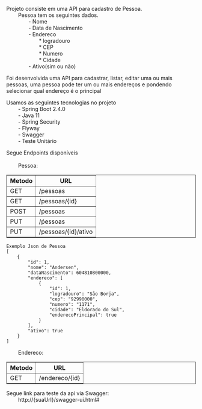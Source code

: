 Projeto consiste em uma API para cadastro de Pessoa.<br>
&nbsp;&nbsp;&nbsp;&nbsp;&nbsp;&nbsp;&nbsp;    Pessoa tem os seguintes dados.<br>
&nbsp;&nbsp;&nbsp;&nbsp;&nbsp;&nbsp;&nbsp;&nbsp;&nbsp;&nbsp;&nbsp;&nbsp;&nbsp;&nbsp;        - Nome<br>
&nbsp;&nbsp;&nbsp;&nbsp;&nbsp;&nbsp;&nbsp;&nbsp;&nbsp;&nbsp;&nbsp;&nbsp;&nbsp;&nbsp;        - Data de Nascimento<br>
&nbsp;&nbsp;&nbsp;&nbsp;&nbsp;&nbsp;&nbsp;&nbsp;&nbsp;&nbsp;&nbsp;&nbsp;&nbsp;&nbsp;        - Endereco<br>
&nbsp;&nbsp;&nbsp;&nbsp;&nbsp;&nbsp;&nbsp;&nbsp;&nbsp;&nbsp;&nbsp;&nbsp;&nbsp;&nbsp;&nbsp;&nbsp;&nbsp;&nbsp;&nbsp;&nbsp;&nbsp;            * logradouro<br>
&nbsp;&nbsp;&nbsp;&nbsp;&nbsp;&nbsp;&nbsp;&nbsp;&nbsp;&nbsp;&nbsp;&nbsp;&nbsp;&nbsp;&nbsp;&nbsp;&nbsp;&nbsp;&nbsp;&nbsp;&nbsp;            * CEP<br>
&nbsp;&nbsp;&nbsp;&nbsp;&nbsp;&nbsp;&nbsp;&nbsp;&nbsp;&nbsp;&nbsp;&nbsp;&nbsp;&nbsp;&nbsp;&nbsp;&nbsp;&nbsp;&nbsp;&nbsp;&nbsp;            * Numero<br>
&nbsp;&nbsp;&nbsp;&nbsp;&nbsp;&nbsp;&nbsp;&nbsp;&nbsp;&nbsp;&nbsp;&nbsp;&nbsp;&nbsp;&nbsp;&nbsp;&nbsp;&nbsp;&nbsp;&nbsp;&nbsp;            * Cidade<br>
&nbsp;&nbsp;&nbsp;&nbsp;&nbsp;&nbsp;&nbsp;&nbsp;&nbsp;&nbsp;&nbsp;&nbsp;&nbsp;&nbsp;        - Ativo(sim ou não)<br>

Foi desenvolvida uma API para cadastrar, listar, editar uma ou mais pessoas, uma
pessoa pode ter um ou mais endereços e pondendo selecionar qual endereço é o principal


Usamos as seguintes tecnologias no projeto<br>
&nbsp;&nbsp;&nbsp;&nbsp;&nbsp;&nbsp;&nbsp;    - Spring Boot 2.4.0<br>
&nbsp;&nbsp;&nbsp;&nbsp;&nbsp;&nbsp;&nbsp;   - Java 11<br>
&nbsp;&nbsp;&nbsp;&nbsp;&nbsp;&nbsp;&nbsp;    - Spring Security<br>
&nbsp;&nbsp;&nbsp;&nbsp;&nbsp;&nbsp;&nbsp;    - Flyway<br>
&nbsp;&nbsp;&nbsp;&nbsp;&nbsp;&nbsp;&nbsp;   - Swagger<br>
&nbsp;&nbsp;&nbsp;&nbsp;&nbsp;&nbsp;&nbsp;   - Teste Unitário<br>

Segue Endpoints disponíveis<br><br>
&nbsp;&nbsp;&nbsp;&nbsp;&nbsp;&nbsp;&nbsp;    Pessoa:<br>
<table border="1">
    <tr>
        <th> Metodo</th>
        <th> URL</th>
    </tr>
    <tr>
        <td>GET</td>
        <td>/pessoas</td>
    </tr>
    <tr>
        <td>GET</td>
        <td>/pessoas/{id}</td>
    </tr>
    <tr>
        <td>POST</td>
        <td>/pessoas</td>
    </tr>
    <tr>
        <td>PUT</td>
        <td>/ṕessoas</td>
    </tr>
    <tr>
        <td>PUT</td>
        <td>/pessoas/{id}/ativo</td>
    </tr>
</table>
     
    Exemplo Json de Pessoa
    [
        {
            "id": 1,
            "nome": "Andersen",
            "dataNascimento": 604810800000,
            "endereco": [
                {
                    "id": 1,
                    "logradouro": "São Borja",
                    "cep": "92990000",
                    "numero": "1171",
                    "cidade": "Eldorado do Sul",
                    "enderecoPrincipal": true
                }
            ],
            "ativo": true
        }
    ]

&nbsp;&nbsp;&nbsp;&nbsp;&nbsp;&nbsp;&nbsp;    Endereco:<br>
<table border="1">
    <tr>
        <th> Metodo</th>
        <th> URL</th>
    </tr>
    <tr>
        <td>GET</td>
        <td>/endereco/{id}</td>
    </tr>
</table>


Segue link para teste da api via Swagger:<br>
&nbsp;&nbsp;&nbsp;&nbsp;&nbsp;&nbsp;&nbsp;  http://{suaUrl}/swagger-ui.html#
